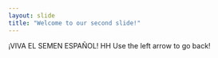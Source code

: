 ```yaml
---
layout: slide
title: "Welcome to our second slide!"
---
```

¡VIVA EL SEMEN ESPAÑOL!
HH
Use the left arrow to go back!
